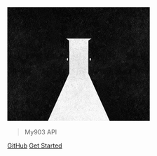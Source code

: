 <img class='logo' src='./logo.png' alt='chao' />

> My903 API

[GitHub](https://github.com/trebleC/my903-plve-api)
[Get Started](#my903api)